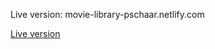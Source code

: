 
Live version:  movie-library-pschaar.netlify.com

[Live version]( movie-library-pschaar.netlify.com)
